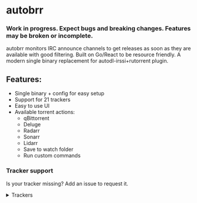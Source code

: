 # autobrr

### Work in progress. Expect bugs and breaking changes. Features may be broken or incomplete.

autobrr monitors IRC announce channels to get releases as soon as they are available with good filtering. Built on Go/React to be resource friendly. A modern single binary replacement for autodl-irssi+rutorrent plugin.

## Features:

* Single binary + config for easy setup
* Support for 21 trackers
* Easy to use UI
* Available torrent actions:
  * qBittorrent
  * Deluge
  * Radarr
  * Sonarr
  * Lidarr
  * Save to watch folder
  * Run custom commands

### Tracker support

Is your tracker missing? Add an issue to request it.

<details>
  <summary>Trackers</summary>

  * AlphaRatio
  * AnimeBytes
  * BeyondHD
  * BTN
  * EMP
  * FileList
  * GazelleGames
  * HDB
  * HD-Torrents
  * IPTorrents
  * Milkie
  * MoreThanTV
  * Nebulance
  * Orpheus
  * PTP
  * RED
  * Superbits
  * TorrentDay
  * TorrentLeech
  * TorrentSeeds
  * TranceTraffic
  * UHDBits
</details>